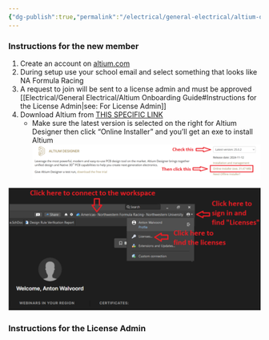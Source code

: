 ```yaml
---
{"dg-publish":true,"permalink":"/electrical/general-electrical/altium-onboarding-guide/"}
---
```


### Instructions for the new member
1. Create an account on [altium.com](http://altium.com)
2. During setup use your school email and select something that looks like NA Formula Racing
3. A request to join will be sent to a license admin and must be approved [[Electrical/General Electrical/Altium Onboarding Guide#Instructions for the License Admin\|see: For License Admin]]
4. Download Altium from [THIS SPECIFIC LINK](https://www.altium.com/products/downloads) 
	- Make sure the latest version is selected on the right for Altium Designer then click “Online Installer” and you’ll get an exe to install Altium
![step1](https://github.com/antonwalvoord/nfr-megathread/blob/main/src/site/img/altium_onboarding/step1.PNG?raw=true)

![step2](https://github.com/antonwalvoord/nfr-megathread/blob/main/src/site/img/altium_onboarding/step2.PNG?raw=true)



### Instructions for the License Admin

